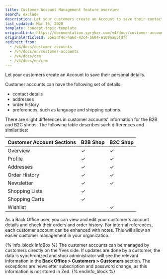 ```yaml
---
title: Customer Account Management feature overview
search: exclude
description: Let your customers create an Account to save their contact details, addresses, order history and preferences, such as language and shipping options.
last_updated: Mar 16, 2020
template: concept-topic-template
originalLink: https://documentation.spryker.com/v4/docs/customer-accounts
originalArticleId: 55e5df4c-4a6d-42c4-b684-e109aa65fdfc
redirect_from:
  - /v4/docs/customer-accounts
  - /v4/docs/en/customer-accounts
  - /v4/docs/crm
  - /v4/docs/en/crm
---
```


Let your customers create an Account to save their personal details.

Customer accounts can have the following set of details:

* contact details
* addresses
* order history
*  preferences, such as language and shipping options.

There are slight differences in customer accounts' information for the B2B and B2C shops. The following table describes such differences and similarities:

| Customer Account Sections | B2B Shop | B2C Shop |
| --- | --- | --- |
| Overview | ✓ | ✓|
| Profile | ✓ | ✓ |
| Addresses | ✓ | ✓ |
| Order History | ✓ | ✓ |
| Newsletter | ✓ | ✓ |
| Shopping Lists | ✓ |  |
| Shopping Carts | ✓ |  |
| Wishlist |  | ✓ |

As a Back Office user, you can view and edit your customer's account details and check their orders and order history. For internal references, each customer account can be enhanced with notes. This will allow an easier customer management
in your organization.

{% info_block infoBox %}
The customer accounts can be managed by customers directly on the Yves side. If updates are done by a customer, the data is synchronized and shop administrator will see the relevant information in the **Back Office > Customers > Customers** section. The exceptions are newsletter subscription and password change, as this information is not stored in Zed.
{% endinfo_block %}

